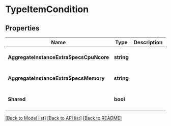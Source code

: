 # TypeItemCondition

## Properties
Name | Type | Description | Notes
------------ | ------------- | ------------- | -------------
**AggregateInstanceExtraSpecsCpuNcore** | **string** |  | [optional] [default to null]
**AggregateInstanceExtraSpecsMemory** | **string** |  | [optional] [default to null]
**Shared** | **bool** |  | [optional] [default to null]

[[Back to Model list]](../README.md#documentation-for-models) [[Back to API list]](../README.md#documentation-for-api-endpoints) [[Back to README]](../README.md)


